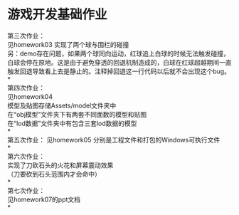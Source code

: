 # 游戏开发基础作业   
第三次作业：  
见homework03 实现了两个球与围栏的碰撞  
另：demo存在问题，如果两个球同向运动，红球追上白球的时候无法触发碰撞，白球会停在原地。这是由于避免穿透的回退机制造成的，白球在红球超越期间一直触发回退导致看上去是静止的。注释掉回退这一行代码以后就不会出现这个bug。     
*    
第四次作业：  
见homework04   
模型及贴图存储Assets/model文件夹中   
在“obj模型”文件夹下有两套不同面数的模型和贴图   
在“lod数据”文件夹中有包含三套lod数据的模型    
*    
第五次作业：
见homework05 分别是工程文件和打包的Windows可执行文件    
*      
第六次作业：     
实现了刀砍石头的火花和屏幕震动效果       
（刀要砍到石头范围内才会命中）   
*     
第七次作业：     
见homework07的ppt文档      
*      
